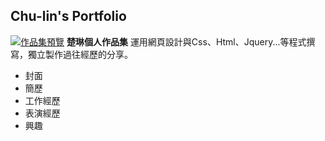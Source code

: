 ## Chu-lin's Portfolio 


[![作品集預覽](https://chu000.github.io/Chulin/images/cover.png)](https://chu000.github.io/Chulin/home.html)
**楚琳個人作品集**
運用網頁設計與Css、Html、Jquery...等程式撰寫，獨立製作過往經歷的分享。
*   封面
*   簡歷
*   工作經歷
*   表演經歷
*   興趣